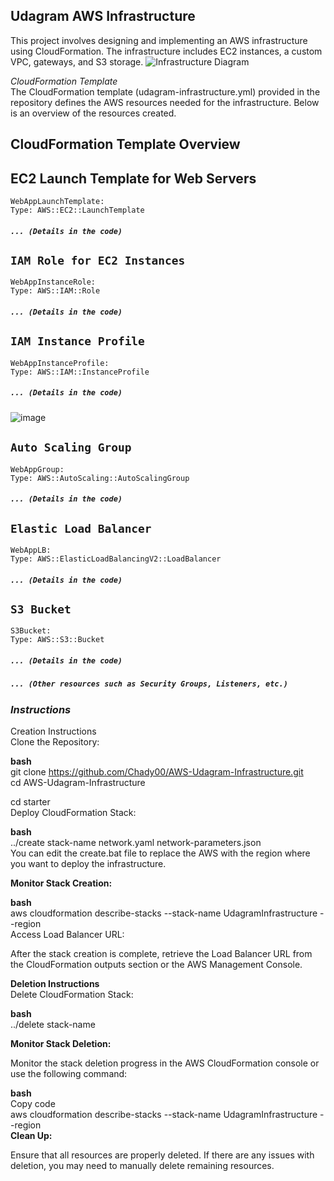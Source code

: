 ## Udagram AWS Infrastructure

This project involves designing and implementing an AWS infrastructure using CloudFormation. The infrastructure includes EC2 instances, a custom VPC, gateways, and S3 storage.
![Infrastructure Diagram](https://github.com/Chady00/AWS-Udagram-Infrastructure/assets/84717550/069ca322-58f2-49f7-ac62-3a83a2ccc879)

_CloudFormation Template_  
The CloudFormation template (udagram-infrastructure.yml) provided in the repository defines the AWS resources needed for the infrastructure. Below is an overview of the resources created.

## CloudFormation Template Overview

## EC2 Launch Template for Web Servers

`WebAppLaunchTemplate:`  
`Type: AWS::EC2::LaunchTemplate`

##### `... (Details in the code)`

## `IAM Role for EC2 Instances`

`WebAppInstanceRole:`  
`Type: AWS::IAM::Role`

##### `... (Details in the code)`

## `IAM Instance Profile`

`WebAppInstanceProfile:`  
`Type: AWS::IAM::InstanceProfile`

##### `... (Details in the code)`


![image](https://github.com/Chady00/AWS-Udagram-Infrastructure/assets/84717550/7372a0a2-582b-4e8d-90c2-9be9fc936b15)


## `Auto Scaling Group`

`WebAppGroup:`  
`Type: AWS::AutoScaling::AutoScalingGroup`

##### `... (Details in the code)`

## `Elastic Load Balancer`

`WebAppLB:`  
`Type: AWS::ElasticLoadBalancingV2::LoadBalancer`

##### `... (Details in the code)`

## `S3 Bucket`

`S3Bucket:`  
`Type: AWS::S3::Bucket`

##### `... (Details in the code)`

##### `... (Other resources such as Security Groups, Listeners, etc.)`

### _**Instructions**_

  
Creation Instructions  
Clone the Repository:

**bash**  
git clone https://github.com/Chady00/AWS-Udagram-Infrastructure.git  
cd AWS-Udagram-Infrastructure

cd starter  
Deploy CloudFormation Stack:

**bash**  
../create stack-name network.yaml network-parameters.json  
You can edit the create.bat file to replace the AWS with the region where you want to deploy the infrastructure.

**Monitor Stack Creation:**

**bash**  
aws cloudformation describe-stacks --stack-name UdagramInfrastructure --region   
Access Load Balancer URL:

After the stack creation is complete, retrieve the Load Balancer URL from the CloudFormation outputs section or the AWS Management Console.

**Deletion Instructions**  
Delete CloudFormation Stack:

**bash**  
../delete stack-name

**Monitor Stack Deletion:**

Monitor the stack deletion progress in the AWS CloudFormation console or use the following command:

**bash**  
Copy code  
aws cloudformation describe-stacks --stack-name UdagramInfrastructure --region   
**Clean Up:**

Ensure that all resources are properly deleted. If there are any issues with deletion, you may need to manually delete remaining resources.

